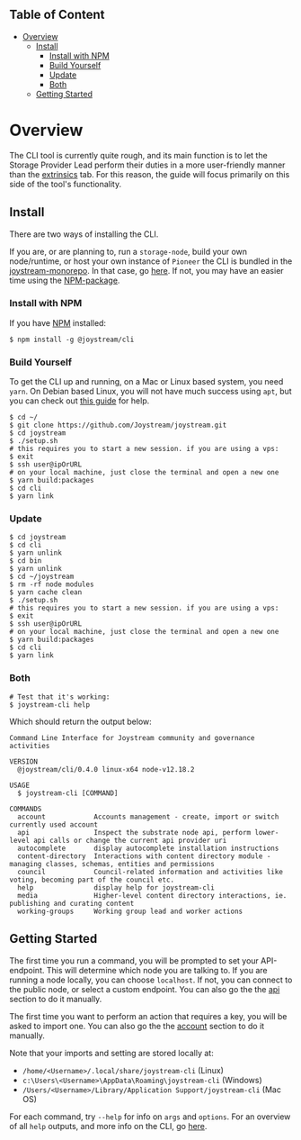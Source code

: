 Table of Content
---
<!-- TOC START min:1 max:4 link:true asterisk:false update:true -->
- [Overview](#overview)
  - [Install](#install)
    - [Install with NPM](#install-with-npm)
    - [Build Yourself](#build-yourself)
    - [Update](#update)
    - [Both](#both)
  - [Getting Started](#getting-started)
<!-- TOC END -->

# Overview

The CLI tool is currently quite rough, and its main function is to let the Storage Provider Lead perform their duties in a more user-friendly manner than the [extrinsics](https://testnet.joystream.org/#/extrinsics) tab. For this reason, the guide will focus primarily on this side of the tool's functionality.


## Install

There are two ways of installing the CLI.

If you are, or are planning to, run a `storage-node`, build your own node/runtime, or host your own instance of `Pioneer` the CLI is bundled in the [joystream-monorepo](https://github.com/Joystream/joystream). In that case, go [here](#build-yourself). If not, you may have an easier time using the [NPM-package](#install-with-npm).


### Install with NPM
If you have [NPM](https://www.npmjs.com/get-npm) installed:

```
$ npm install -g @joystream/cli
```

### Build Yourself

To get the CLI up and running, on a Mac or Linux based system, you need `yarn`. On Debian based Linux, you will not have much success using `apt`, but you can check out [this guide](/roles/storage-providers/README.md#install-yarn-and-node-on-linux) for help.

```
$ cd ~/
$ git clone https://github.com/Joystream/joystream.git
$ cd joystream
$ ./setup.sh
# this requires you to start a new session. if you are using a vps:
$ exit
$ ssh user@ipOrURL
# on your local machine, just close the terminal and open a new one
$ yarn build:packages
$ cd cli
$ yarn link
```

### Update
```
$ cd joystream
$ cd cli
$ yarn unlink
$ cd bin
$ yarn unlink
$ cd ~/joystream
$ rm -rf node modules
$ yarn cache clean
$ ./setup.sh
# this requires you to start a new session. if you are using a vps:
$ exit
$ ssh user@ipOrURL
# on your local machine, just close the terminal and open a new one
$ yarn build:packages
$ cd cli
$ yarn link
```

### Both
```
# Test that it's working:
$ joystream-cli help
```
Which should return the output below:

```
Command Line Interface for Joystream community and governance activities

VERSION
  @joystream/cli/0.4.0 linux-x64 node-v12.18.2

USAGE
  $ joystream-cli [COMMAND]

COMMANDS
  account            Accounts management - create, import or switch currently used account
  api                Inspect the substrate node api, perform lower-level api calls or change the current api provider uri
  autocomplete       display autocomplete installation instructions
  content-directory  Interactions with content directory module - managing classes, schemas, entities and permissions
  council            Council-related information and activities like voting, becoming part of the council etc.
  help               display help for joystream-cli
  media              Higher-level content directory interactions, ie. publishing and curating content
  working-groups     Working group lead and worker actions
```

## Getting Started

The first time you run a command, you will be prompted to set your API-endpoint. This will determine which node you are talking to. If you are running a node locally, you can choose `localhost`. If not, you can connect to the public node, or select a custom endpoint. You can also go the the [api](#api) section to do it manually.

The first time you want to perform an action that requires a key, you will be asked to import one. You can also go the the [account](#account) section to do it manually.

Note that your imports and setting are stored locally at:
- `/home/<Username>/.local/share/joystream-cli` (Linux)
- `c:\Users\<Username>\AppData\Roaming\joystream-cli` (Windows)
- `/Users/<Username>/Library/Application Support/joystream-cli` (Mac OS)

For each command, try `--help` for info on `args` and `options`. For an overview of all `help` outputs, and more info on the CLI, go [here](https://github.com/Joystream/joystream/tree/master/cli).

